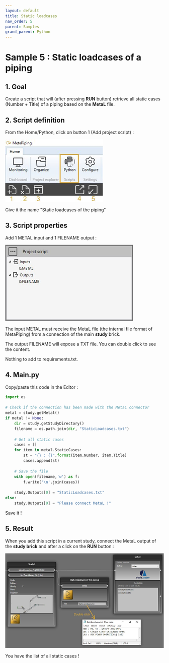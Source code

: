 ```yaml
---
layout: default
title: Static loadcases
nav_order: 5
parent: Samples
grand_parent: Python
---
```


# Sample 5 : Static loadcases of a piping

## 1. Goal

Create a script that will (after pressing **RUN** button) retrieve all static cases (Number + Title) of a piping based on the **MetaL** file.


## 2. Script definition

From the Home/Python, click on button 1 (Add project script) :

![Image](../../Images/PythonMenu.jpg)

Give it the name "Static loadcases of the piping"

## 3. Script properties

Add 1 METAL input and 1 FILENAME output :

![Image](../../Images/PythonSample5_1.jpg)

The input METAL must receive the MetaL file (the internal file format of MetaPiping) from a connection of the main **study** brick.

The output FILENAME will expose a TXT file. You can double click to see the content.

Nothing to add to requirements.txt.

## 4. Main.py

Copy/paste this code in the Editor :

```python
import os

# Check if the connection has been made with the MetaL connector
metal = study.getMetal()
if metal != None:
    dir = study.getStudyDirectory()
    filename = os.path.join(dir, "StaticLoadcases.txt")
    
    # Get all static cases
    cases = []
    for item in metal.StaticCases:
        st = "{} : {}".format(item.Number, item.Title)
        cases.append(st)
        
    # Save the file
    with open(filename,'w') as f:
	    f.write('\n'.join(cases))
    
    study.Outputs[0] = "StaticLoadcases.txt"
else:
    study.Outputs[0] = "Please connect MetaL !"
```

Save it !

## 5. Result

When you add this script in a current study, connect the MetaL output of the **study brick** and after a click on the **RUN** button :

![Image](../../Images/PythonSample5_2.jpg)

You have the list of all static cases !